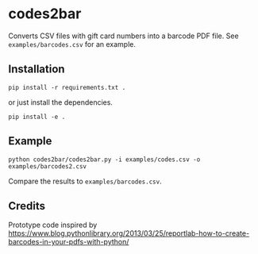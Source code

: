 # codes2bar

Converts CSV files with gift card numbers into a barcode PDF file. See `examples/barcodes.csv` for an example.

## Installation

`pip install -r requirements.txt .`

or just install the dependencies.

`pip install -e .`

## Example

`python codes2bar/codes2bar.py -i examples/codes.csv -o examples/barcodes2.csv`

Compare the results to `examples/barcodes.csv`.

## Credits

Prototype code inspired by
https://www.blog.pythonlibrary.org/2013/03/25/reportlab-how-to-create-barcodes-in-your-pdfs-with-python/